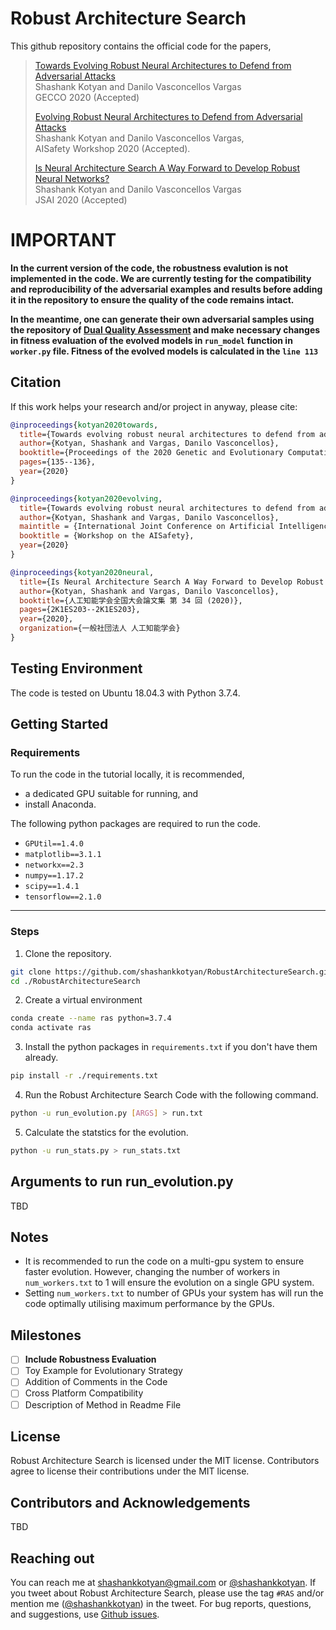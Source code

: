 # Robust Architecture Search

This github repository contains the official code for the papers,

> [Towards Evolving Robust Neural Architectures to Defend from Adversarial Attacks](https://dl.acm.org/doi/abs/10.1145/3377929.3389962)\
> Shashank Kotyan and Danilo Vasconcellos Vargas\
> GECCO 2020 (Accepted)
> 
> [Evolving Robust Neural Architectures to Defend from Adversarial Attacks](https://ceur-ws.org/Vol-2640/paper_1.pdf)\
> Shashank Kotyan and Danilo Vasconcellos Vargas,\
> AISafety Workshop 2020 (Accepted).
> 
> [Is Neural Architecture Search A Way Forward to Develop Robust Neural Networks?](https://www.jstage.jst.go.jp/article/pjsai/JSAI2020/0/JSAI2020_2K1ES203/_article/-char/ja/)\
> Shashank Kotyan and Danilo Vasconcellos Vargas\
> JSAI 2020 (Accepted)
> 
 
# IMPORTANT

**In the current version of the code, the robustness evalution is not implemented in the code. We are currently testing for the compatibility and reproducibility of the adversarial examples and results before adding it in the repository to ensure the quality of the code remains intact.**

**In the meantime, one can generate their own adversarial samples using the repository of [Dual Quality Assessment](https://github.com/shashankkotyan/DualQualityAssessment) and make necessary changes in fitness evaluation of the evolved models in `run_model` function in `worker.py` file. Fitness of the evolved models is calculated in the `line 113`**

## Citation

If this work helps your research and/or project in anyway, please cite:

```bibtex
@inproceedings{kotyan2020towards,
  title={Towards evolving robust neural architectures to defend from adversarial attacks},
  author={Kotyan, Shashank and Vargas, Danilo Vasconcellos},
  booktitle={Proceedings of the 2020 Genetic and Evolutionary Computation Conference Companion},
  pages={135--136},
  year={2020}
}

@inproceedings{kotyan2020evolving,
  title={Towards evolving robust neural architectures to defend from adversarial attacks},
  author={Kotyan, Shashank and Vargas, Danilo Vasconcellos},
  maintitle = {International Joint Conference on Artificial Intelligence - Pacific Rim International Conference on Artificial Intelligence (IJCAI-PRICAI)},
  booktitle = {Workshop on the AISafety},
  year={2020}
}

@inproceedings{kotyan2020neural,
  title={Is Neural Architecture Search A Way Forward to Develop Robust Neural Networks?},
  author={Kotyan, Shashank and Vargas, Danilo Vasconcellos},
  booktitle={人工知能学会全国大会論文集 第 34 回 (2020)},
  pages={2K1ES203--2K1ES203},
  year={2020},
  organization={一般社団法人 人工知能学会}
}


```

## Testing Environment

The code is tested on Ubuntu 18.04.3 with Python 3.7.4.

## Getting Started

### Requirements

To run the code in the tutorial locally, it is recommended, 
- a dedicated GPU suitable for running, and
- install Anaconda. 

The following python packages are required to run the code. 
- `GPUtil==1.4.0`
- `matplotlib==3.1.1`
- `networkx==2.3`
- `numpy==1.17.2`
- `scipy==1.4.1`
- `tensorflow==2.1.0`

---

### Steps

1. Clone the repository.

```bash
git clone https://github.com/shashankkotyan/RobustArchitectureSearch.git
cd ./RobustArchitectureSearch
```

2. Create a virtual environment 

```bash
conda create --name ras python=3.7.4
conda activate ras
```

3. Install the python packages in `requirements.txt` if you don't have them already.

```bash
pip install -r ./requirements.txt
```

4. Run the Robust Architecture Search Code with the following command.

```bash
python -u run_evolution.py [ARGS] > run.txt
```

5. Calculate the statstics for the evolution.

```bash
python -u run_stats.py > run_stats.txt     
```

## Arguments to run run_evolution.py

TBD

## Notes

- It is recommended to run the code on a multi-gpu system to ensure faster evolution. However, changing the number of workers in `num_workers.txt` to 1 will ensure the evolution on a single GPU system. 
- Setting `num_workers.txt` to number of GPUs your system has will run the code optimally utilising maximum performance by the GPUs.

## Milestones

- [ ] **Include Robustness Evaluation**
- [ ] Toy Example for Evolutionary Strategy
- [ ] Addition of Comments in the Code
- [ ] Cross Platform Compatibility
- [ ] Description of Method in Readme File

## License

Robust Architecture Search is licensed under the MIT license. 
Contributors agree to license their contributions under the MIT license.

## Contributors and Acknowledgements

TBD

## Reaching out

You can reach me at shashankkotyan@gmail.com or [\@shashankkotyan](https://twitter.com/shashankkotyan).
If you tweet about Robust Architecture Search, please use the tag `#RAS` and/or mention me ([\@shashankkotyan](https://twitter.com/shashankkotyan)) in the tweet.
For bug reports, questions, and suggestions, use [Github issues](https://github.com/shashankkotyan/RobustArchitectureSearch/issues).
